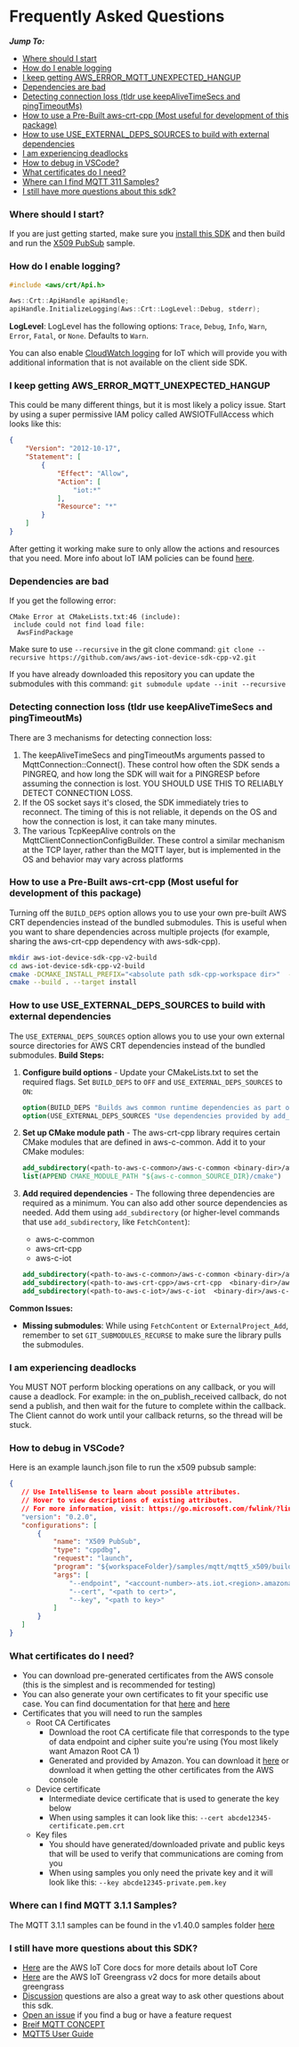 # Frequently Asked Questions

*__Jump To:__*
* [Where should I start](#where-should-i-start)
* [How do I enable logging](#how-do-i-enable-logging)
* [I keep getting AWS_ERROR_MQTT_UNEXPECTED_HANGUP](#i-keep-getting-aws_error_mqtt_unexpected_hangup)
* [Dependencies are bad](#dependencies-are-bad)
* [Detecting connection loss (tldr use keepAliveTimeSecs and pingTimeoutMs)](#connection-loss)
* [How to use a Pre-Built aws-crt-cpp (Most useful for development of this package)](#prebuilt-aws-crt-cpp)
* [How to use USE_EXTERNAL_DEPS_SOURCES to build with external dependencies](#use-external-deps-source)
* [I am experiencing deadlocks](#i-am-experiencing-deadlocks)
* [How to debug in VSCode?](#how-to-debug-in-vscode)
* [What certificates do I need?](#what-certificates-do-i-need)
* [Where can I find MQTT 311 Samples?](#where-can-i-find-mqtt-311-samples)
* [I still have more questions about this sdk?](#i-still-have-more-questions-about-this-sdk)

### Where should I start?

If you are just getting started, make sure you [install this SDK](https://github.com/aws/aws-iot-device-sdk-cpp-v2#installation) and then build and run the [X509 PubSub](https://github.com/aws/aws-iot-device-sdk-cpp-v2/tree/main/samples/mqtt/mqtt5_x509) sample.

### How do I enable logging?

``` c++
#include <aws/crt/Api.h>

Aws::Crt::ApiHandle apiHandle;
apiHandle.InitializeLogging(Aws::Crt::LogLevel::Debug, stderr);
```

**LogLevel**: LogLevel has the following options: `Trace`, `Debug`, `Info`, `Warn`, `Error`, `Fatal`, or `None`. Defaults to `Warn`.

You can also enable [CloudWatch logging](https://docs.aws.amazon.com/iot/latest/developerguide/cloud-watch-logs.html) for IoT which will provide you with additional information that is not available on the client side SDK.

### I keep getting AWS_ERROR_MQTT_UNEXPECTED_HANGUP

This could be many different things, but it is most likely a policy issue. Start by using a super permissive IAM policy called AWSIOTFullAccess which looks like this:

``` json
{
    "Version": "2012-10-17",
    "Statement": [
        {
            "Effect": "Allow",
            "Action": [
                "iot:*"
            ],
            "Resource": "*"
        }
    ]
}
```

After getting it working make sure to only allow the actions and resources that you need. More info about IoT IAM policies can be found [here](https://docs.aws.amazon.com/iot/latest/developerguide/security_iam_service-with-iam.html).


### Dependencies are bad
If you get the following error:
```
CMake Error at CMakeLists.txt:46 (include):
 include could not find load file:
  AwsFindPackage
```
Make sure to use `--recursive` in the git clone command:
`git clone --recursive https://github.com/aws/aws-iot-device-sdk-cpp-v2.git`

If you have already downloaded this repository you can update the submodules with this command:
`git submodule update --init --recursive`


### Detecting connection loss (tldr use keepAliveTimeSecs and pingTimeoutMs) <a name="connection-loss"></a>

There are 3 mechanisms for detecting connection loss:
1. The keepAliveTimeSecs and pingTimeoutMs arguments passed to MqttConnection::Connect(). These control how often the SDK sends a PINGREQ, and how long the SDK will wait for a PINGRESP before assuming the connection is lost. YOU SHOULD USE THIS TO RELIABLY DETECT CONNECTION LOSS.
2. If the OS socket says it's closed, the SDK immediately tries to reconnect. The timing of this is not reliable, it depends on the OS and how the connection is lost, it can take many minutes.
3. The various TcpKeepAlive controls on the MqttClientConnectionConfigBuilder. These control a similar mechanism at the TCP layer, rather than the MQTT layer, but is implemented in the OS and behavior may vary across platforms


### How to use a Pre-Built aws-crt-cpp (Most useful for development of this package) <a name="prebuilt-aws-crt-cpp"></a>

Turning off the `BUILD_DEPS` option allows you to use your own pre-built AWS CRT dependencies instead of the bundled submodules. This is useful when you want to share dependencies across multiple projects (for example, sharing the aws-crt-cpp dependency with aws-sdk-cpp).

``` sh
mkdir aws-iot-device-sdk-cpp-v2-build
cd aws-iot-device-sdk-cpp-v2-build
cmake -DCMAKE_INSTALL_PREFIX="<absolute path sdk-cpp-workspace dir>"  -DCMAKE_PREFIX_PATH="<absolute path sdk-cpp-workspace dir>" -DBUILD_DEPS=OFF ../aws-iot-device-sdk-cpp-v2
cmake --build . --target install
```

### How to use USE_EXTERNAL_DEPS_SOURCES to build with external dependencies <a name="use-external-deps-source"></a>

The `USE_EXTERNAL_DEPS_SOURCES` option allows you to use your own external source directories for AWS CRT dependencies instead of the bundled submodules.
**Build Steps:**
1. **Configure build options** - Update your CMakeLists.txt to set the required flags. Set `BUILD_DEPS` to `OFF` and `USE_EXTERNAL_DEPS_SOURCES` to `ON`:
    ```cmake
    option(BUILD_DEPS "Builds aws common runtime dependencies as part of build. Turn off if you want to control your dependency chain." OFF)
    option(USE_EXTERNAL_DEPS_SOURCES "Use dependencies provided by add_subdirectory command" ON)
    ```

2. **Set up CMake module path** - The aws-crt-cpp library requires certain CMake modules that are defined in aws-c-common. Add it to your CMake modules:
    ```cmake
    add_subdirectory(<path-to-aws-c-common>/aws-c-common <binary-dir>/aws-c-common)
    list(APPEND CMAKE_MODULE_PATH "${aws-c-common_SOURCE_DIR}/cmake")
    ```

3. **Add required dependencies** - The following three dependencies are required as a minimum. You can also add other source dependencies as needed. Add them using `add_subdirectory` (or higher-level commands that use `add_subdirectory`, like `FetchContent`):
    - aws-c-common
    - aws-crt-cpp
    - aws-c-iot

    ```cmake
    add_subdirectory(<path-to-aws-c-common>/aws-c-common <binary-dir>/aws-c-common)
    add_subdirectory(<path-to-aws-crt-cpp>/aws-crt-cpp  <binary-dir>/aws-crt-cpp)
    add_subdirectory(<path-to-aws-c-iot>/aws-c-iot  <binary-dir>/aws-c-iot)
    ```
**Common Issues:**
- **Missing submodules**: While using `FetchContent` or `ExternalProject_Add`, remember to set `GIT_SUBMODULES_RECURSE` to make sure the library pulls the submodules.



### I am experiencing deadlocks

You MUST NOT perform blocking operations on any callback, or you will cause a deadlock. For example: in the on_publish_received callback, do not send a publish, and then wait for the future to complete within the callback. The Client cannot do work until your callback returns, so the thread will be stuck.

### How to debug in VSCode?

Here is an example launch.json file to run the x509 pubsub sample:
 ``` json
 {
    // Use IntelliSense to learn about possible attributes.
    // Hover to view descriptions of existing attributes.
    // For more information, visit: https://go.microsoft.com/fwlink/?linkid=830387
    "version": "0.2.0",
    "configurations": [
        {
            "name": "X509 PubSub",
            "type": "cppdbg",
            "request": "launch",
            "program": "${workspaceFolder}/samples/mqtt/mqtt5_x509/build/mqtt5_x509",
            "args": [
                "--endpoint", "<account-number>-ats.iot.<region>.amazonaws.com",
                "--cert", "<path to cert>",
                "--key", "<path to key>"
            ]
        }
    ]
}
```
### What certificates do I need?

* You can download pre-generated certificates from the AWS console (this is the simplest and is recommended for testing)
* You can also generate your own certificates to fit your specific use case. You can find documentation for that [here](https://docs.aws.amazon.com/iot/latest/developerguide/x509-client-certs.html) and [here](https://iot-device-management.workshop.aws/en/provisioning-options.html)
* Certificates that you will need to run the samples
    * Root CA Certificates
        * Download the root CA certificate file that corresponds to the type of data endpoint and cipher suite you're using (You most likely want Amazon Root CA 1)
        * Generated and provided by Amazon. You can download it [here](https://www.amazontrust.com/repository/) or download it when getting the other certificates from the AWS console
    * Device certificate
        * Intermediate device certificate that is used to generate the key below
        * When using samples it can look like this: `--cert abcde12345-certificate.pem.crt`
    * Key files
        * You should have generated/downloaded private and public keys that will be used to verify that communications are coming from you
        * When using samples you only need the private key and it will look like this: `--key abcde12345-private.pem.key`

### Where can I find MQTT 3.1.1 Samples?
The MQTT 3.1.1 samples can be found in the v1.40.0 samples folder [here](https://github.com/aws/aws-iot-device-sdk-cpp-v2/tree/v1.40.0/samples)

### I still have more questions about this SDK?

* [Here](https://docs.aws.amazon.com/iot/latest/developerguide/what-is-aws-iot.html) are the AWS IoT Core docs for more details about IoT Core
* [Here](https://docs.aws.amazon.com/greengrass/v2/developerguide/what-is-iot-greengrass.html) are the AWS IoT Greengrass v2 docs for more details about greengrass
* [Discussion](https://github.com/aws/aws-iot-device-sdk-cpp-v2/discussions) questions are also a great way to ask other questions about this sdk.
* [Open an issue](https://github.com/aws/aws-iot-device-sdk-cpp-v2/issues) if you find a bug or have a feature request
* [Breif MQTT CONCEPT](./MQTT_CONCEPT.md)
* [MQTT5 User Guide](./MQTT5_Userguide.md)
